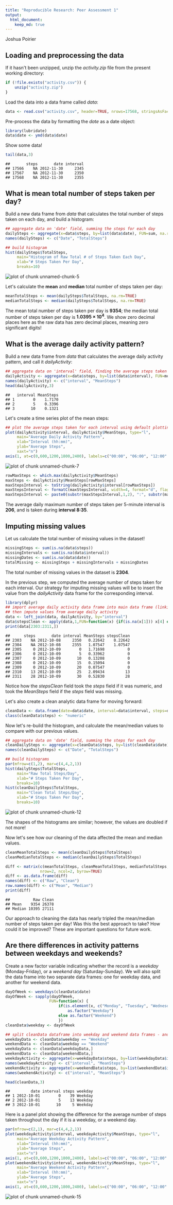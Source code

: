 ```yaml
---
title: "Reproducible Research: Peer Assessment 1"
output: 
  html_document:
    keep_md: true
---
```

Joshua Poirier

## Loading and preprocessing the data
If it hasn't been unzipped, unzip the *activity.zip* file from the present working directory:

```r
if (!file.exists("activity.csv")) {
    unzip("activity.zip")
}
```

Load the data into a data frame called *data*:

```r
data <- read.csv("activity.csv", header=TRUE, nrows=17568, stringsAsFactors=FALSE)
```

Pre-process the data by formatting the *date* as a date object:

```r
library(lubridate)
data$date <- ymd(data$date)
```

Show some data!

```r
tail(data,3)
```

```
##       steps       date interval
## 17566    NA 2012-11-30     2345
## 17567    NA 2012-11-30     2350
## 17568    NA 2012-11-30     2355
```

## What is mean total number of steps taken per day?
Build a new data frame from *data* that calculates the total number of steps taken on each day, and build a histogram:

```r
## aggregate data on 'date' field, summing the steps for each day
dailySteps <- aggregate(x=data$steps, by=list(data$date), FUN=sum, na.rm=TRUE)
names(dailySteps) <- c("Date", "TotalSteps")

## build histogram
hist(dailySteps$TotalSteps, 
     main="Histogram of Raw Total # of Steps Taken Each Day",
     xlab="# Steps Taken Per Day",
     breaks=10)
```

![plot of chunk unnamed-chunk-5](figure/unnamed-chunk-5.png) 

Let's calculate the **mean** and **median** total number of steps taken per day:

```r
meanTotalSteps <- mean(dailySteps$TotalSteps, na.rm=TRUE)
medianTotalSteps <- median(dailySteps$TotalSteps, na.rm=TRUE)
```

The mean total number of steps taken per day is **9354**; the median total number of steps taken per day is **1.0395 &times; 10<sup>4</sup>**.  We show zero decimal places here as the raw data has zero decimal places, meaning zero significant digits!

## What is the average daily activity pattern?
Build a new data frame from *data* that calculates the average daily activity pattern, and call it *dailyActivity*:

```r
## aggregate data on 'interval' field, finding the average steps taken for each interval
dailyActivity <- aggregate(x=data$steps, by=list(data$interval), FUN=mean, na.rm=TRUE)
names(dailyActivity) <- c("interval", "MeanSteps")
head(dailyActivity,3)
```

```
##   interval MeanSteps
## 1        0    1.7170
## 2        5    0.3396
## 3       10    0.1321
```

Let's create a time series plot of the mean steps:

```r
## plot the average steps taken for each interval using default plotting system
plot(dailyActivity$interval, dailyActivity$MeanSteps, type="l", 
     main="Average Daily Activity Pattern",
     xlab="Interval (hh:mm)",
     ylab="Average Steps",
     xaxt="n")
axis(1, at=c(0,600,1200,1800,2400), labels=c("00:00", "06:00", "12:00", "18:00", "24:00"))
```

![plot of chunk unnamed-chunk-7](figure/unnamed-chunk-7.png) 


```r
rowMaxSteps <- which.max(dailyActivity$MeanSteps)
maxSteps <- dailyActivity$MeanSteps[rowMaxSteps]
maxStepsInterval <- toString(dailyActivity$interval[rowMaxSteps])
maxStepsInterval <- formatC(maxStepsInterval, width=4, format="d", flag="0")
maxStepsInterval <- paste0(substr(maxStepsInterval,1,2), ":", substr(maxStepsInterval,3,4))
```

The average daily maximum number of steps taken per 5-minute interval is **206**, and is taken during **interval  8:35**.

## Imputing missing values
Let us calculate the total number of missing values in the dataset!

```r
missingSteps <- sum(is.na(data$steps))
missingIntervals <- sum(is.na(data$interval))
missingDates <- sum(is.na(data$date))
totalMissing <- missingSteps + missingIntervals + missingDates
```

The total number of missing values in the dataset is **2304**.

In the previous step, we computed the average number of steps taken for each interval.  Our strategy for imputing missing values will be to insert the value from the *dailyActivity* data frame for the corresponding interval.  

```r
library(dplyr)
## import average daily activity data frame into main data frame (linking on 'interval' field),
## then impute values from average daily activity
data <- left_join(data, dailyActivity, by="interval")
data$stepsClean <- apply(data,1,FUN=function(x) {if(is.na(x[1])) x[4] else x[1]})
print(data[2303:2311,])
```

```
##      steps       date interval MeanSteps stepsClean
## 2303    NA 2012-10-08     2350   0.22642    0.22642
## 2304    NA 2012-10-08     2355   1.07547    1.07547
## 2305     0 2012-10-09        0   1.71698          0
## 2306     0 2012-10-09        5   0.33962          0
## 2307     0 2012-10-09       10   0.13208          0
## 2308     0 2012-10-09       15   0.15094          0
## 2309     0 2012-10-09       20   0.07547          0
## 2310    13 2012-10-09       25   2.09434         13
## 2311    28 2012-10-09       30   0.52830         28
```

Notice how the *stepsClean* field took the *steps* field if it was numeric, and took the *MeanSteps* field if the *steps* field was missing.  

Let's also create a clean analytic data frame for moving forward:

```r
cleanData <- data.frame(date=data$date, interval=data$interval, steps=data$stepsClean)
class(cleanData$steps) <- "numeric"
```

Now let's re-build the histogram, and calculate the mean/median values to compare with our previous values.

```r
## aggregate data on 'date' field, summing the steps for each day
cleanDailySteps <- aggregate(x=cleanData$steps, by=list(cleanData$date), FUN=sum, na.rm=TRUE)
names(cleanDailySteps) <- c("Date", "TotalSteps")

## build histograms
par(mfrow=c(1,2), mar=c(4,4,2,1))
hist(dailySteps$TotalSteps, 
     main="Raw Total Steps/Day",
     xlab="# Steps Taken Per Day",
     breaks=10)
hist(cleanDailySteps$TotalSteps, 
     main="Clean Total Steps/Day",
     xlab="# Steps Taken Per Day",
     breaks=10)
```

![plot of chunk unnamed-chunk-12](figure/unnamed-chunk-12.png) 

The shapes of the histograms are similar; however, the values are doubled if not more!

Now let's see how our cleaning of the data affected the mean and median values.

```r
cleanMeanTotalSteps <- mean(cleanDailySteps$TotalSteps)
cleanMedianTotalSteps <- median(cleanDailySteps$TotalSteps)

diff <- matrix(c(meanTotalSteps, cleanMeanTotalSteps, medianTotalSteps, cleanMedianTotalSteps), 
               nrow=2, ncol=2, byrow=TRUE)
diff <- as.data.frame(diff)
names(diff) <- c("Raw", "Clean")
row.names(diff) <- c("Mean", "Median")
print(diff)
```

```
##          Raw Clean
## Mean    9354 26378
## Median 10395 27111
```

Our approach to cleaning the data has nearly tripled the mean/median number of steps taken per day!  Was this the best approach to take?  How could it be improved?  These are important questions for future work.

## Are there differences in activity patterns between weekdays and weekends?
Create a new factor variable indicating whether the record is a *weekday* (Monday-Friday), or a *weekend day* (Saturday-Sunday).  We will also split the data frame into two separate data frames: one for weekday data, and another for weekend data.


```r
dayOfWeek <- weekdays(cleanData$date)
dayOfWeek <- sapply(dayOfWeek,
                   FUN=function(x) {
                       if(is.element(x, c("Monday", "Tuesday", "Wednesday", "Thursday", "Friday")))
                           as.factor("Weekday")
                       else as.factor("Weekend")
                       })
cleanData$weekday <- dayOfWeek

## split cleanData dataframe into weekday and weekend data frames - and calc averages for each interval
weekdayData <- cleanData$weekday == "Weekday"
weekendData <- cleanData$weekday == "Weekend"
weekdayData <- cleanData[weekdayData,]
weekendData <- cleanData[weekendData,]
weekdayActivity <- aggregate(x=weekdayData$steps, by=list(weekdayData$interval), FUN=mean)
names(weekdayActivity) <- c("interval", "MeanSteps")
weekendActivity <- aggregate(x=weekendData$steps, by=list(weekendData$interval), FUN=mean)
names(weekendActivity) <- c("interval", "MeanSteps")

head(cleanData,3)
```

```
##         date interval steps weekday
## 1 2012-10-01        0    39 Weekday
## 2 2012-10-01        5    13 Weekday
## 3 2012-10-01       10     5 Weekday
```
Here is a panel plot showing the difference for the average number of steps taken throughout the day if it is a weekday, or a weekend day.

```r
par(mfrow=c(2,1), mar=c(4,4,2,1))
plot(weekdayActivity$interval, weekdayActivity$MeanSteps, type="l", 
     main="Average Weekday Activity Pattern",
     xlab="Interval (hh:mm)",
     ylab="Average Steps",
     xaxt="n")
axis(1, at=c(0,600,1200,1800,2400), labels=c("00:00", "06:00", "12:00", "18:00", "24:00"))
plot(weekendActivity$interval, weekendActivity$MeanSteps, type="l", 
     main="Average Weekend Activity Pattern",
     xlab="Interval (hh:mm)",
     ylab="Average Steps",
     xaxt="n")
axis(1, at=c(0,600,1200,1800,2400), labels=c("00:00", "06:00", "12:00", "18:00", "24:00"))
```

![plot of chunk unnamed-chunk-15](figure/unnamed-chunk-15.png) 
